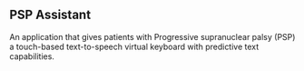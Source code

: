 ## PSP Assistant

An application that gives patients with Progressive supranuclear palsy (PSP) a touch-based text-to-speech virtual keyboard with predictive text capabilities.
